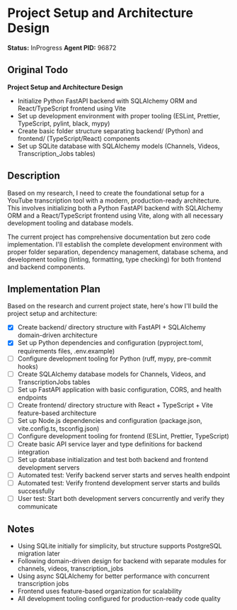 # Project Setup and Architecture Design
**Status:** InProgress
**Agent PID:** 96872

## Original Todo
**Project Setup and Architecture Design**
- Initialize Python FastAPI backend with SQLAlchemy ORM and React/TypeScript frontend using Vite
- Set up development environment with proper tooling (ESLint, Prettier, TypeScript, pylint, black, mypy)
- Create basic folder structure separating backend/ (Python) and frontend/ (TypeScript/React) components
- Set up SQLite database with SQLAlchemy models (Channels, Videos, Transcription_Jobs tables)

## Description
Based on my research, I need to create the foundational setup for a YouTube transcription tool with a modern, production-ready architecture. This involves initializing both a Python FastAPI backend with SQLAlchemy ORM and a React/TypeScript frontend using Vite, along with all necessary development tooling and database models.

The current project has comprehensive documentation but zero code implementation. I'll establish the complete development environment with proper folder separation, dependency management, database schema, and development tooling (linting, formatting, type checking) for both frontend and backend components.

## Implementation Plan
Based on the research and current project state, here's how I'll build the project setup and architecture:

- [x] Create backend/ directory structure with FastAPI + SQLAlchemy domain-driven architecture
- [x] Set up Python dependencies and configuration (pyproject.toml, requirements files, .env.example)
- [ ] Configure development tooling for Python (ruff, mypy, pre-commit hooks)
- [ ] Create SQLAlchemy database models for Channels, Videos, and TranscriptionJobs tables
- [ ] Set up FastAPI application with basic configuration, CORS, and health endpoints
- [ ] Create frontend/ directory structure with React + TypeScript + Vite feature-based architecture
- [ ] Set up Node.js dependencies and configuration (package.json, vite.config.ts, tsconfig.json)
- [ ] Configure development tooling for frontend (ESLint, Prettier, TypeScript)
- [ ] Create basic API service layer and type definitions for backend integration
- [ ] Set up database initialization and test both backend and frontend development servers
- [ ] Automated test: Verify backend server starts and serves health endpoint
- [ ] Automated test: Verify frontend development server starts and builds successfully
- [ ] User test: Start both development servers concurrently and verify they communicate

## Notes
- Using SQLite initially for simplicity, but structure supports PostgreSQL migration later
- Following domain-driven design for backend with separate modules for channels, videos, transcription_jobs
- Using async SQLAlchemy for better performance with concurrent transcription jobs
- Frontend uses feature-based organization for scalability
- All development tooling configured for production-ready code quality